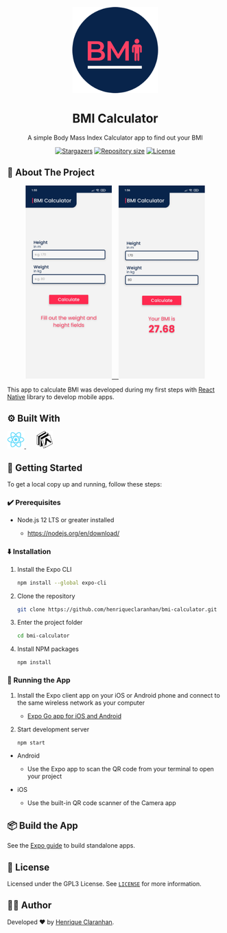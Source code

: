 <div align="center">
    <img width="200px" src="https://github.com/henriqueclaranhan/bmi-calculator/blob/main/assets/icon.png">
</div>

<h1 align="center">BMI Calculator</h1>
<p align="center">A simple Body Mass Index Calculator app to find out your BMI</p>

<div align="center">

[![Stargazers][stars-shield]][stars-url]
[![Repository size][repo-size-shield]][repo-url]
[![License][license-shield]][license-url]

</div>

## :iphone: About The Project
<div align="center">
    <a href="https://github.com/henriqueclaranhan/bmi-calculator">
        <img width="40%" src="https://github.com/henriqueclaranhan/bmi-calculator/blob/main/images/app-screenshot-1.jpg">
        &nbsp;&nbsp;
        <img width="40%" src="https://github.com/henriqueclaranhan/bmi-calculator/blob/main/images/app-screenshot-2.jpg">
    </a>
</div>

This app to calculate BMI was developed during my first steps with <a href="https://reactnative.dev">React Native</a> library to develop mobile apps.

## :gear: Built With
<div>
    <a href="https://reactnative.dev">
        <img height="40" src="https://raw.githubusercontent.com/devicons/devicon/master/icons/react/react-original.svg">
    </a>
    &ensp;&emsp;
    <a href="https://docs.expo.dev">
        <img height="40" src="https://github.com/henriqueclaranhan/bmi-calculator/blob/main/assets/expo.png">
    </a>
</div>


## :rocket: Getting Started

To get a local copy up and running, follow these steps:

### :heavy_check_mark: Prerequisites

- Node.js 12 LTS or greater installed

	- https://nodejs.org/en/download/

### :arrow_down: Installation

1. Install the Expo CLI
	```sh
	npm install --global expo-cli
	```

2. Clone the repository
	```sh
	git clone https://github.com/henriqueclaranhan/bmi-calculator.git
	```

3. Enter the project folder
	```sh
	cd bmi-calculator
	```

4. Install NPM packages
	```sh
	npm install
	```

### :calling: Running the App

1. Install the Expo client app on your iOS or Android phone and connect to the same wireless network as your computer
	- <a href="https://docs.expo.dev/get-started/installation/#2-expo-go-app-for-ios-and">Expo Go app for iOS and Android<a>

2. Start development server
	```sh
	npm start
	```

- Android
	- Use the Expo app to scan the QR code from your terminal to open your project

- iOS
	- Use the built-in QR code scanner of the Camera app


## :package: Build the App
See the <a href="https://docs.expo.dev/distribution/building-standalone-apps/">Expo guide<a> to build standalone apps.

## :memo: License
Licensed under the GPL3 License. See <a href="https://github.com/henriqueclaranhan/bmi-calculator/blob/main/LICENSE">`LICENSE`</a> for more information.

## :man_technologist: Author
Developed ❤️ by <a href="https://github.com/henriqueclaranhan">Henrique Claranhan</a>.


<!-- BADGES LINKS & IMAGES -->
[stars-shield]: https://img.shields.io/github/stars/henriqueclaranhan/bmi-calculator.svg?style=for-the-badge
[stars-url]: https://github.com/henriqueclaranhan/bmi-calculator/stargazers
[repo-size-shield]: https://img.shields.io/github/repo-size/henriqueclaranhan/bmi-calculator.svg?style=for-the-badge
[repo-url]: https://github.com/henriqueclaranhan/bmi-calculator
[license-shield]: https://img.shields.io/github/license/henriqueclaranhan/bmi-calculator.svg?style=for-the-badge
[license-url]: https://github.com/henriqueclaranhan/bmi-calculator/blob/main/LICENSE
